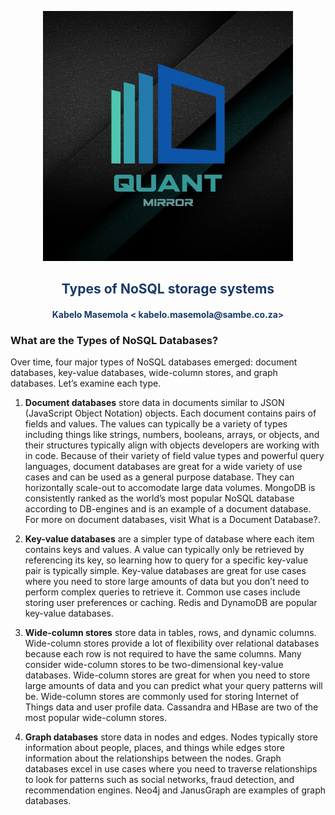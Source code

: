 <p align="center" style="background-color:"><img src="https://raw.githubusercontent.com/quantmirror/notes/master/assets/logo.jpeg?token=GHSAT0AAAAAABSSDUBE4DOCZIWGTDVZ4AZ6YSDD4FQ"  width="400"></p>
<p align="center"><h2 style="color: #193967; text-align: center">
    Types of NoSQL storage systems
</h2></p>
<p align="center"><h4 style="color: #193967; text-align: center">
    Kabelo Masemola < kabelo.masemola@sambe.co.za>
</h4></p>



### What are the Types of NoSQL Databases?
Over time, four major types of NoSQL databases emerged: document databases, key-value databases, wide-column stores, and graph databases. Let’s examine each type.
1. **Document databases** store data in documents similar to JSON (JavaScript Object Notation) objects. Each document contains pairs of fields
   and values. The values can typically be a variety of types including things like strings, numbers, booleans, arrays, or objects, 
   and their structures typically align with objects developers are working with in code. Because of their variety of field value 
   types and powerful query languages, document databases are great for a wide variety of use cases and can be used as a general
   purpose database. They can horizontally scale-out to accomodate large data volumes. 
   MongoDB is consistently ranked as the world’s most popular NoSQL database according to DB-engines and is an example of a document database. 
   For more on document databases, visit What is a Document Database?.
2. **Key-value databases** are a simpler type of database where each item contains keys and values. 
   A value can typically only be retrieved by referencing its key, so learning how to query for a specific key-value pair is
   typically simple. Key-value databases are great for use cases where you need to store large amounts of data but you don’t need
   to perform complex queries to retrieve it. Common use cases include storing user preferences or caching. Redis and DynamoDB 
   are popular key-value databases.

3. **Wide-column stores** store data in tables, rows, and dynamic columns. Wide-column stores provide a lot of flexibility over relational
   databases because each row is not required to have the same columns. Many consider wide-column stores to be two-dimensional key-value databases. 
   Wide-column stores are great for when you need to store large amounts of data and you can predict what your query patterns will be. 
   Wide-column stores are commonly used for storing Internet of Things data and user profile data.
   Cassandra and HBase are two of the most popular wide-column stores.

4. **Graph databases** store data in nodes and edges. Nodes typically store information about people, places, and things while edges store 
   information about the relationships between the nodes. Graph databases excel in use cases where you need to traverse 
   relationships to look for patterns such as social networks, fraud detection, and recommendation engines. Neo4j and JanusGraph are
   examples of graph databases.
